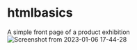 # htmlbasics
A simple front page of a product exhibition
![Screenshot from 2023-01-06 17-44-28](https://user-images.githubusercontent.com/102569865/211069133-d2241c78-169c-4f35-bfe1-918ecc5eeff2.png)

